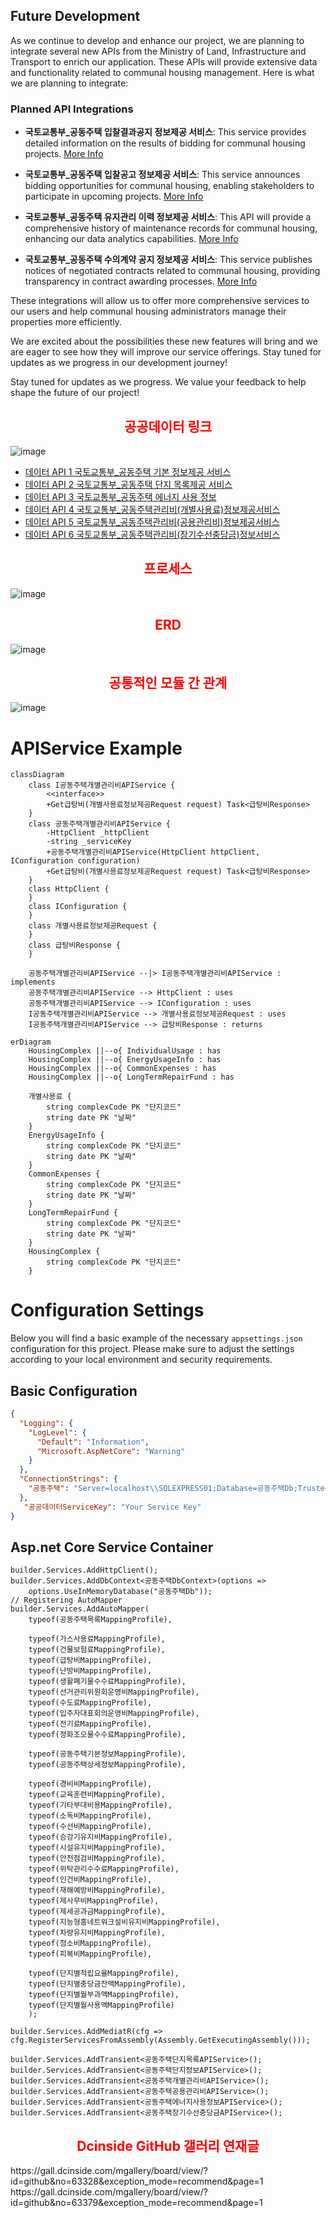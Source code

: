 ## Future Development

As we continue to develop and enhance our project, we are planning to integrate several new APIs from the Ministry of Land, Infrastructure and Transport to enrich our application. These APIs will provide extensive data and functionality related to communal housing management. Here is what we are planning to integrate:

### Planned API Integrations

- **국토교통부_공동주택 입찰결과공지 정보제공 서비스**: This service provides detailed information on the results of bidding for communal housing projects. [More Info](https://www.data.go.kr/data/15059177/openapi.do)

- **국토교통부_공동주택 입찰공고 정보제공 서비스**: This service announces bidding opportunities for communal housing, enabling stakeholders to participate in upcoming projects. [More Info](https://www.data.go.kr/data/15058166/openapi.do)

- **국토교통부_공동주택 유지관리 이력 정보제공 서비스**: This API will provide a comprehensive history of maintenance records for communal housing, enhancing our data analytics capabilities. [More Info](https://www.data.go.kr/data/15058045/openapi.do)

- **국토교통부_공동주택 수의계약 공지 정보제공 서비스**: This service publishes notices of negotiated contracts related to communal housing, providing transparency in contract awarding processes. [More Info](https://www.data.go.kr/data/15057758/openapi.do)

These integrations will allow us to offer more comprehensive services to our users and help communal housing administrators manage their properties more efficiently.

We are excited about the possibilities these new features will bring and we are eager to see how they will improve our service offerings. Stay tuned for updates as we progress in our development journey!

Stay tuned for updates as we progress. We value your feedback to help shape the future of our project!


<h2 align="center"><strong><span style="color:red;">공공데이터 링크 </span></strong></h2>

![image](https://github.com/cheolwo/CommonHouse/assets/25167316/a7fd4c9e-3a2f-4c1b-84d1-fa53b35179af)


- [데이터 API 1 국토교통부_공동주택 기본 정보제공 서비스](https://www.data.go.kr/tcs/dss/selectApiDataDetailView.do?publicDataPk=15058453)
- [데이터 API 2 국토교통부_공동주택 단지 목록제공 서비스](https://www.data.go.kr/tcs/dss/selectApiDataDetailView.do?publicDataPk=15057332)
- [데이터 API 3 국토교통부_공동주택 에너지 사용 정보](https://www.data.go.kr/tcs/dss/selectApiDataDetailView.do?publicDataPk=15012964)
- [데이터 API 4 국토교통부_공동주택관리비(개별사용료)정보제공서비스](https://www.data.go.kr/data/15059469/openapi.do)
- [데이터 API 5 국토교통부_공동주택관리비(공용관리비)정보제공서비스](https://www.data.go.kr/data/15057937/openapi.do)
- [데이터 API 6 국토교통부_공동주택관리비(장기수선충당금)정보서비스](https://www.data.go.kr/tcs/dss/selectApiDataDetailView.do?publicDataPk=15059160)


<h2 align="center"><strong><span style="color:red;">프로세스</span></strong></h2>

![image](https://github.com/cheolwo/CommonHouse/assets/25167316/fa4bca89-aecb-46d4-a4cc-01f7712c5c87)


<h2 align="center"><strong><span style="color:red;">ERD</span></strong></h2>

![image](https://github.com/cheolwo/CommonHouse/assets/25167316/7f60bf14-a40e-4060-9a13-8c9a832c6bb1)

<h2 align="center"><strong><span style="color:red;">공통적인 모듈 간 관계</span></strong></h2>

![image](https://github.com/cheolwo/CommonHouse/assets/25167316/94547669-dcb0-4932-a3d7-fd4afc3a9770)

# APIService Example
```mermaid
classDiagram
    class I공동주택개별관리비APIService {
        <<interface>>
        +Get급탕비(개별사용료정보제공Request request) Task<급탕비Response>
    }
    class 공동주택개별관리비APIService {
        -HttpClient _httpClient
        -string _serviceKey
        +공동주택개별관리비APIService(HttpClient httpClient, IConfiguration configuration)
        +Get급탕비(개별사용료정보제공Request request) Task<급탕비Response>
    }
    class HttpClient {
    }
    class IConfiguration {
    }
    class 개별사용료정보제공Request {
    }
    class 급탕비Response {
    }

    공동주택개별관리비APIService --|> I공동주택개별관리비APIService : implements
    공동주택개별관리비APIService --> HttpClient : uses
    공동주택개별관리비APIService --> IConfiguration : uses
    I공동주택개별관리비APIService --> 개별사용료정보제공Request : uses
    I공동주택개별관리비APIService --> 급탕비Response : returns
```
```mermaid
erDiagram
    HousingComplex ||--o{ IndividualUsage : has
    HousingComplex ||--o{ EnergyUsageInfo : has
    HousingComplex ||--o{ CommonExpenses : has
    HousingComplex ||--o{ LongTermRepairFund : has

    개별사용료 {
        string complexCode PK "단지코드"
        string date PK "날짜"
    }
    EnergyUsageInfo {
        string complexCode PK "단지코드"
        string date PK "날짜"
    }
    CommonExpenses {
        string complexCode PK "단지코드"
        string date PK "날짜"
    }
    LongTermRepairFund {
        string complexCode PK "단지코드"
        string date PK "날짜"
    }
    HousingComplex {
        string complexCode PK "단지코드"
    }

```

# Configuration Settings

Below you will find a basic example of the necessary `appsettings.json` configuration for this project. Please make sure to adjust the settings according to your local environment and security requirements.

## Basic Configuration

```json
{
  "Logging": {
    "LogLevel": {
      "Default": "Information",
      "Microsoft.AspNetCore": "Warning"
    }
  },
  "ConnectionStrings": {
    "공동주택": "Server=localhost\\SQLEXPRESS01;Database=공동주택Db;Trusted_Connection=True;"
  },
   "공공데이터ServiceKey": "Your Service Key"
}

```
## Asp.net Core Service Container
```ServiceContainer
builder.Services.AddHttpClient();
builder.Services.AddDbContext<공동주택DbContext>(options =>
    options.UseInMemoryDatabase("공동주택Db"));
// Registering AutoMapper
builder.Services.AddAutoMapper(
    typeof(공동주택목록MappingProfile),

    typeof(가스사용료MappingProfile),
    typeof(건물보험료MappingProfile),
    typeof(급탕비MappingProfile),
    typeof(난방비MappingProfile),
    typeof(생활폐기물수수료MappingProfile),
    typeof(선거관리위원회운영비MappingProfile),
    typeof(수도료MappingProfile),
    typeof(입주자대표회의운영비MappingProfile),
    typeof(전기료MappingProfile),
    typeof(정화조오물수수료MappingProfile),

    typeof(공동주택기본정보MappingProfile),
    typeof(공동주택상세정보MappingProfile),

    typeof(경비비MappingProfile),
    typeof(교육훈련비MappingProfile),
    typeof(기타부대비용MappingProfile),
    typeof(소독비MappingProfile),
    typeof(수선비MappingProfile),
    typeof(승강기유지비MappingProfile),
    typeof(시설유지비MappingProfile),
    typeof(안전점검비MappingProfile),
    typeof(위탁관리수수료MappingProfile),
    typeof(인건비MappingProfile),
    typeof(재해예방비MappingProfile),
    typeof(제사무비MappingProfile),
    typeof(제세공과금MappingProfile),
    typeof(지능형홈네트워크설비유지비MappingProfile),
    typeof(차량유지비MappingProfile),
    typeof(청소비MappingProfile),
    typeof(피복비MappingProfile),

    typeof(단지별적립요율MappingProfile),
    typeof(단지별충당금잔액MappingProfile),
    typeof(단지별월부과액MappingProfile),
    typeof(단지별월사용액MappingProfile)
    );

builder.Services.AddMediatR(cfg => cfg.RegisterServicesFromAssembly(Assembly.GetExecutingAssembly()));

builder.Services.AddTransient<공동주택단지목록APIService>();
builder.Services.AddTransient<공동주택단지정보APIService>();
builder.Services.AddTransient<공동주택개별관리비APIService>();
builder.Services.AddTransient<공동주택공용관리비APIService>();
builder.Services.AddTransient<공동주택에너지사용정보APIService>();
builder.Services.AddTransient<공동주택장기수선충당금APIService>();
```
<h2 align="center"><strong><span style="color:red;">Dcinside GitHub 갤러리 연재글</span></strong></h2>
https://gall.dcinside.com/mgallery/board/view/?id=github&no=63328&exception_mode=recommend&page=1
https://gall.dcinside.com/mgallery/board/view/?id=github&no=63379&exception_mode=recommend&page=1
